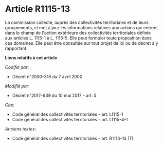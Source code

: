 # Article R1115-13

La commission collecte, auprès des collectivités territoriales et de leurs groupements, et met à jour les informations
relatives aux actions qui entrent dans le champ de l'action extérieure des collectivités territoriales définie aux articles
L. 1115-1 à  L. 1115-5. Elle peut formuler toute proposition dans ces domaines. Elle peut être consultée sur tout projet de
loi ou de décret s'y rapportant.

**Liens relatifs à cet article**

_Codifié par_:

  - Décret n°2000-318 du 7 avril 2000

_Modifié par_:

  - Décret n°2017-939 du 10 mai 2017 - art. 5

_Cite_:

  - Code général des collectivités territoriales - art. L1115-1
  - Code général des collectivités territoriales - art. L1115-4-1

_Anciens textes_:

  - Code général des collectivités territoriales - art. R1114-13 (T)
